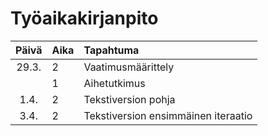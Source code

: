 # Työaikakirjanpito

| Päivä | Aika | Tapahtuma |
| :----:|:-----| :-----|
| 29.3. | 2    | Vaatimusmäärittely |
|       | 1    | Aihetutkimus |
|  1.4. | 2    | Tekstiversion pohja |
|  3.4. | 2    | Tekstiversion ensimmäinen iteraatio |
